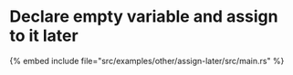 # Declare empty variable and assign to it later

{% embed include file="src/examples/other/assign-later/src/main.rs" %}


